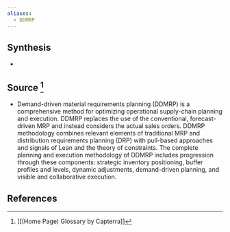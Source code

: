 ```yaml
---
aliases:
  - DDMRP
---
```

## Synthesis
- 
## Source [^1]
- Demand-driven material requirements planning (DDMRP) is a comprehensive method for optimizing operational supply-chain planning and execution. DDMRP replaces the use of the conventional, forecast-driven MRP and instead considers the actual sales orders. DDMRP methodology combines relevant elements of traditional MRP and distribution requirements planning (DRP) with pull-based approaches and signals of Lean and the theory of constraints. The complete planning and execution methodology of DDMRP includes progression through these components: strategic inventory positioning, buffer profiles and levels, dynamic adjustments, demand-driven planning, and visible and collaborative execution.
## References

[^1]: [[(Home Page) Glossary by Capterra]]